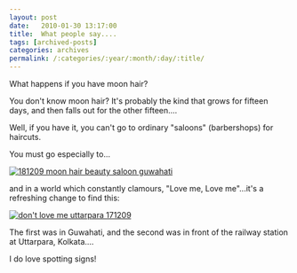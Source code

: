 ```yaml
---
layout: post
date:	2010-01-30 13:17:00
title:  What people say....
tags: [archived-posts]
categories: archives
permalink: /:categories/:year/:month/:day/:title/
---
```

What happens if you have moon hair?

You don't know moon hair? It's probably the kind that grows for fifteen days, and then falls out for the other fifteen....

Well, if you have it, you can't go to ordinary "saloons" (barbershops) for haircuts. 

You must go especially to...


<a href="http://s967.photobucket.com/albums/ae160/pedoral/?action=view&current=IMG_0068.jpg" target="_blank"><img src="http://i967.photobucket.com/albums/ae160/pedoral/IMG_0068.jpg" border="0" alt="181209 moon hair beauty saloon guwahati"></a>


and in a world which constantly clamours, "Love me, Love me"...it's a refreshing change to find this:


<a href="http://s967.photobucket.com/albums/ae160/pedoral/?action=view&current=IMG_9943.jpg" target="_blank"><img src="http://i967.photobucket.com/albums/ae160/pedoral/IMG_9943.jpg" border="0" alt="don't love me uttarpara 171209"></a>

The first was in Guwahati, and the second was in front of the railway station at Uttarpara, Kolkata....

I do love spotting signs!
